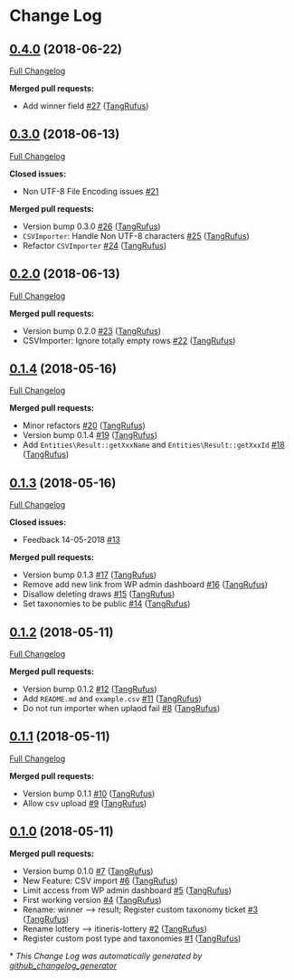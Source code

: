 # Change Log

## [0.4.0](https://github.com/ItinerisLtd/itineris-lottery/tree/0.4.0) (2018-06-22)
[Full Changelog](https://github.com/ItinerisLtd/itineris-lottery/compare/0.3.0...0.4.0)

**Merged pull requests:**

- Add winner field [\#27](https://github.com/ItinerisLtd/itineris-lottery/pull/27) ([TangRufus](https://github.com/TangRufus))

## [0.3.0](https://github.com/ItinerisLtd/itineris-lottery/tree/0.3.0) (2018-06-13)
[Full Changelog](https://github.com/ItinerisLtd/itineris-lottery/compare/0.2.0...0.3.0)

**Closed issues:**

- Non UTF-8 File Encoding issues [\#21](https://github.com/ItinerisLtd/itineris-lottery/issues/21)

**Merged pull requests:**

- Version bump 0.3.0 [\#26](https://github.com/ItinerisLtd/itineris-lottery/pull/26) ([TangRufus](https://github.com/TangRufus))
- `CSVImporter`: Handle Non UTF-8 characters [\#25](https://github.com/ItinerisLtd/itineris-lottery/pull/25) ([TangRufus](https://github.com/TangRufus))
- Refactor `CSVImporter` [\#24](https://github.com/ItinerisLtd/itineris-lottery/pull/24) ([TangRufus](https://github.com/TangRufus))

## [0.2.0](https://github.com/ItinerisLtd/itineris-lottery/tree/0.2.0) (2018-06-13)
[Full Changelog](https://github.com/ItinerisLtd/itineris-lottery/compare/0.1.4...0.2.0)

**Merged pull requests:**

- Version bump 0.2.0 [\#23](https://github.com/ItinerisLtd/itineris-lottery/pull/23) ([TangRufus](https://github.com/TangRufus))
- CSVImporter: Ignore totally empty rows [\#22](https://github.com/ItinerisLtd/itineris-lottery/pull/22) ([TangRufus](https://github.com/TangRufus))

## [0.1.4](https://github.com/ItinerisLtd/itineris-lottery/tree/0.1.4) (2018-05-16)
[Full Changelog](https://github.com/ItinerisLtd/itineris-lottery/compare/0.1.3...0.1.4)

**Merged pull requests:**

- Minor refactors [\#20](https://github.com/ItinerisLtd/itineris-lottery/pull/20) ([TangRufus](https://github.com/TangRufus))
- Version bump 0.1.4 [\#19](https://github.com/ItinerisLtd/itineris-lottery/pull/19) ([TangRufus](https://github.com/TangRufus))
- Add `Entities\Result::getXxxName` and `Entities\Result::getXxxId` [\#18](https://github.com/ItinerisLtd/itineris-lottery/pull/18) ([TangRufus](https://github.com/TangRufus))

## [0.1.3](https://github.com/ItinerisLtd/itineris-lottery/tree/0.1.3) (2018-05-16)
[Full Changelog](https://github.com/ItinerisLtd/itineris-lottery/compare/0.1.2...0.1.3)

**Closed issues:**

- Feedback 14-05-2018 [\#13](https://github.com/ItinerisLtd/itineris-lottery/issues/13)

**Merged pull requests:**

- Version bump 0.1.3 [\#17](https://github.com/ItinerisLtd/itineris-lottery/pull/17) ([TangRufus](https://github.com/TangRufus))
- Remove add new link from WP admin dashboard [\#16](https://github.com/ItinerisLtd/itineris-lottery/pull/16) ([TangRufus](https://github.com/TangRufus))
- Disallow deleting draws [\#15](https://github.com/ItinerisLtd/itineris-lottery/pull/15) ([TangRufus](https://github.com/TangRufus))
- Set taxonomies to be public [\#14](https://github.com/ItinerisLtd/itineris-lottery/pull/14) ([TangRufus](https://github.com/TangRufus))

## [0.1.2](https://github.com/ItinerisLtd/itineris-lottery/tree/0.1.2) (2018-05-11)
[Full Changelog](https://github.com/ItinerisLtd/itineris-lottery/compare/0.1.1...0.1.2)

**Merged pull requests:**

- Version bump 0.1.2 [\#12](https://github.com/ItinerisLtd/itineris-lottery/pull/12) ([TangRufus](https://github.com/TangRufus))
- Add `README.md` and `example.csv` [\#11](https://github.com/ItinerisLtd/itineris-lottery/pull/11) ([TangRufus](https://github.com/TangRufus))
- Do not run importer when uplaod fail [\#8](https://github.com/ItinerisLtd/itineris-lottery/pull/8) ([TangRufus](https://github.com/TangRufus))

## [0.1.1](https://github.com/ItinerisLtd/itineris-lottery/tree/0.1.1) (2018-05-11)
[Full Changelog](https://github.com/ItinerisLtd/itineris-lottery/compare/0.1.0...0.1.1)

**Merged pull requests:**

- Version bump 0.1.1 [\#10](https://github.com/ItinerisLtd/itineris-lottery/pull/10) ([TangRufus](https://github.com/TangRufus))
- Allow csv upload [\#9](https://github.com/ItinerisLtd/itineris-lottery/pull/9) ([TangRufus](https://github.com/TangRufus))

## [0.1.0](https://github.com/ItinerisLtd/itineris-lottery/tree/0.1.0) (2018-05-11)
**Merged pull requests:**

- Version bump 0.1.0 [\#7](https://github.com/ItinerisLtd/itineris-lottery/pull/7) ([TangRufus](https://github.com/TangRufus))
- New Feature: CSV import [\#6](https://github.com/ItinerisLtd/itineris-lottery/pull/6) ([TangRufus](https://github.com/TangRufus))
- Limit access from WP admin dashboard [\#5](https://github.com/ItinerisLtd/itineris-lottery/pull/5) ([TangRufus](https://github.com/TangRufus))
- First working version [\#4](https://github.com/ItinerisLtd/itineris-lottery/pull/4) ([TangRufus](https://github.com/TangRufus))
- Rename: winner --\> result; Register custom taxonomy ticket [\#3](https://github.com/ItinerisLtd/itineris-lottery/pull/3) ([TangRufus](https://github.com/TangRufus))
- Rename lottery --\> itineris-lottery [\#2](https://github.com/ItinerisLtd/itineris-lottery/pull/2) ([TangRufus](https://github.com/TangRufus))
- Register custom post type and taxonomies [\#1](https://github.com/ItinerisLtd/itineris-lottery/pull/1) ([TangRufus](https://github.com/TangRufus))



\* *This Change Log was automatically generated by [github_changelog_generator](https://github.com/skywinder/Github-Changelog-Generator)*
